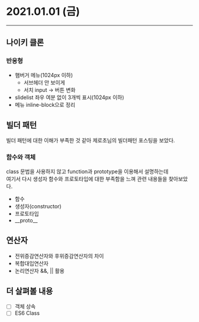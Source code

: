 # 2021.01.01 (금)

---

## 나이키 클론

### 반응형

- 햄버거 메뉴(1024px 이하)
  - 서브헤더 안 보이게
  - 서치 input -> 버튼 변화
- slidelist 좌우 여분 없이 3개씩 표시(1024px 이하)
- 메뉴 inline-block으로 정리

## 빌더 패턴

빌더 패턴에 대한 이해가 부족한 것 같아 제로초님의 빌더패턴 포스팅을 보았다.

### 함수와 객체

class 문법을 사용하지 않고 function과 prototype을 이용해서 설명하는데  
여기서 다시 생성자 함수와 프로토타입에 대한 부족함을 느껴 관련 내용들을 찾아보았다.

- 함수
- 생성자(constructor)
- 프로토타입
- \_\_proto\_\_

## 연산자

- 전위증감연산자와 후위증감연산자의 차이
- 복합대입연산자
- 논리연산자 &&, || 활용

## 더 살펴볼 내용

- [ ] 객체 상속
- [ ] ES6 Class
